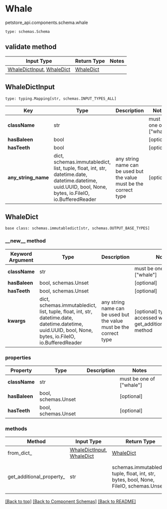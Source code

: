 # Whale
petstore_api.components.schema.whale
```
type: schemas.Schema
```

## validate method
Input Type | Return Type | Notes
------------ | ------------- | -------------
[WhaleDictInput](#whaledictinput), [WhaleDict](#whaledict) | [WhaleDict](#whaledict) |

## WhaleDictInput
```
type: typing.Mapping[str, schemas.INPUT_TYPES_ALL]
```
Key | Type |  Description | Notes
------------ | ------------- | ------------- | -------------
**className** | str |  | must be one of ["whale"]
**hasBaleen** | bool |  | [optional]
**hasTeeth** | bool |  | [optional]
**any_string_name** | dict, schemas.immutabledict, list, tuple, float, int, str, datetime.date, datetime.datetime, uuid.UUID, bool, None, bytes, io.FileIO, io.BufferedReader | any string name can be used but the value must be the correct type | [optional]

## WhaleDict
```
base class: schemas.immutabledict[str, schemas.OUTPUT_BASE_TYPES]

```
### &lowbar;&lowbar;new&lowbar;&lowbar; method
Keyword Argument | Type | Description | Notes
---------------- | ---- | ----------- | -----
**className** | str |  | must be one of ["whale"]
**hasBaleen** | bool, schemas.Unset |  | [optional]
**hasTeeth** | bool, schemas.Unset |  | [optional]
**kwargs** | dict, schemas.immutabledict, list, tuple, float, int, str, datetime.date, datetime.datetime, uuid.UUID, bool, None, bytes, io.FileIO, io.BufferedReader | any string name can be used but the value must be the correct type | [optional] typed value is accessed with the get_additional_property_ method

### properties
Property | Type | Description | Notes
-------- | ---- | ----------- | -----
**className** | str |  | must be one of ["whale"]
**hasBaleen** | bool, schemas.Unset |  | [optional]
**hasTeeth** | bool, schemas.Unset |  | [optional]

### methods
Method | Input Type | Return Type | Notes
------ | ---------- | ----------- | ------
from_dict_ | [WhaleDictInput](#whaledictinput), [WhaleDict](#whaledict) | [WhaleDict](#whaledict) | a constructor
get_additional_property_ | str | schemas.immutabledict, tuple, float, int, str, bytes, bool, None, FileIO, schemas.Unset | provides type safety for additional properties

[[Back to top]](#top) [[Back to Component Schemas]](../../../README.md#Component-Schemas) [[Back to README]](../../../README.md)
